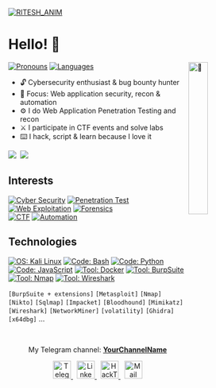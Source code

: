 [![RITESH_ANIM](images/gif.gif)](https://github.com/riteshkalluri04)

# Hello! 👋
<img align="right" alt="🐼" width="28%" src="images/🐼.jpg" />

[![ Pronouns         ](https://img.shields.io/badge/[%20He%20/%20Him%20]-informational?style=flat-square&color=eeeeee)]()
[![ Languages        ](https://img.shields.io/badge/[%20EN%20]-informational?style=flat-square&color=eeeeee)]()

- 🔓 Cybersecurity enthusiast & bug bounty hunter  
- 🐉 Focus: Web application security, recon & automation  
- ⚙️ I do Web Application Penetration Testing and recon  
- ⚔️ I participate in CTF events and solve labs  
- ⌨️ I hack, script & learn because I love it

<div align="left">
  <a href="https://example.com/your-resume.pdf"><img src="https://img.shields.io/badge/CV%20[EN]-informational?style=for-the-badge&color=808080"/></a>&nbsp;
  <a href="https://example.com/your-cv-otherlang.pdf"><img src="https://img.shields.io/badge/CV%20[OTHER]-informational?style=for-the-badge&color=808080"/></a>
</div>

## Interests
[![ Cyber Security     ](https://img.shields.io/badge/Cyber%20Security-informational?style=for-the-badge&color=424242)]()
[![ Penetration Test   ](https://img.shields.io/badge/Penetration%20Test-informational?style=for-the-badge&color=bebebe)]()
[![ Web Exploitation   ](https://img.shields.io/badge/Web%20Exploitation-informational?style=for-the-badge&color=bebebe)]()
[![ Forensics         ](https://img.shields.io/badge/Forensics-informational?style=for-the-badge&color=bebebe)]()
<br>
[![ CTF               ](https://img.shields.io/badge/CTF-informational?style=for-the-badge&color=424242)]()
[![ Automation        ](https://img.shields.io/badge/Automation-informational?style=for-the-badge&color=424242)]()

## Technologies
[![ OS: Kali Linux       ](https://img.shields.io/static/v1?style=for-the-badge&logoColor=white&labelColor=424242&color=bebebe&label=OS&message=Kali%20Linux&logo=kalilinux)]()
[![ Code: Bash           ](https://img.shields.io/static/v1?style=for-the-badge&logoColor=white&labelColor=424242&color=bebebe&label=Code&message=Bash&logo=gnubash)]()
[![ Code: Python         ](https://img.shields.io/static/v1?style=for-the-badge&logoColor=white&labelColor=424242&color=bebebe&label=Code&message=Python&logo=python)]()
[![ Code: JavaScript     ](https://img.shields.io/static/v1?style=for-the-badge&logoColor=white&labelColor=424242&color=bebebe&label=Code&message=JavaScript&logo=javascript)]()
[![ Tool: Docker        ](https://img.shields.io/static/v1?style=for-the-badge&logoColor=white&labelColor=424242&color=bebebe&label=Tool&message=Docker&logo=docker)]()
[![ Tool: BurpSuite     ](https://img.shields.io/static/v1?style=for-the-badge&logoColor=white&labelColor=424242&color=bebebe&label=Tool&message=BurpSuite)]()
[![ Tool: Nmap          ](https://img.shields.io/static/v1?style=for-the-badge&logoColor=white&labelColor=424242&color=bebebe&label=Tool&message=Nmap)]()
[![ Tool: Wireshark     ](https://img.shields.io/static/v1?style=for-the-badge&logoColor=white&labelColor=424242&color=bebebe&label=Tool&message=Wireshark)]()
<br><p></p>

`[BurpSuite + extensions]` `[Metasploit]` `[Nmap]` `[Nikto]` `[Sqlmap]` `[Impacket]` `[Bloodhound]` `[Mimikatz]` `[Wireshark]` `[NetworkMiner]` `[volatility]` `[Ghidra]` `[x64dbg]` ...

<br>

<div align=center>
  <p>My Telegram channel: <b><a href="https://t.me/yourchannel">YourChannelName</a></b></p>
</div>

<div align=center>
  <a href="https://t.me/your_telegram">
    <img width=36 height=36 alt="Telegram" src="https://cdn.jsdelivr.net/npm/simple-icons@11.3.0/icons/telegram.svg"/>
  </a>&nbsp;
  <a href="https://www.linkedin.com/in/ritesh-kalluri-572186328/">
    <img width=36 height=36 alt="LinkedIn" src="https://cdn.jsdelivr.net/npm/simple-icons@11.3.0/icons/linkedin.svg"/>
  </a>&nbsp;
  <a href="https://app.hackthebox.com/profile/your-htb-id">
    <img width=36 height=36 alt="HackTheBox" src="https://cdn.jsdelivr.net/npm/simple-icons@11.3.0/icons/hackthebox.svg"/>
  </a>&nbsp;
  <a href="mailto:riteshkalluri40@gmail.com">
    <img width=36 height=36 alt="Mail" src="https://cdn.jsdelivr.net/npm/simple-icons@11.3.0/icons/gmail.svg"/>
  </a>
</div>
